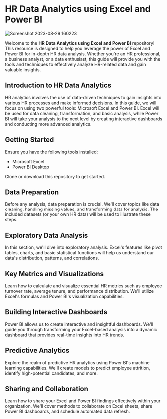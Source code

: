 # HR Data Analytics using Excel and Power BI

![Screenshot 2023-08-29 160223](https://github.com/TharunRanga/HR-Analytics-Dashboard/assets/131694568/e99370bf-1e3c-44f1-a05b-aaeaab858fc4)


Welcome to the **HR Data Analytics using Excel and Power BI** repository! This resource is designed to help you leverage the power of Excel and Power BI for in-depth HR data analysis. Whether you're an HR professional, a business analyst, or a data enthusiast, this guide will provide you with the tools and techniques to effectively analyze HR-related data and gain valuable insights.

## Introduction to HR Data Analytics

HR analytics involves the use of data-driven techniques to gain insights into various HR processes and make informed decisions. In this guide, we will focus on using two powerful tools: Microsoft Excel and Power BI. Excel will be used for data cleaning, transformation, and basic analysis, while Power BI will take your analysis to the next level by creating interactive dashboards and conducting more advanced analytics.

## Getting Started

Ensure you have the following tools installed:
- Microsoft Excel
- Power BI Desktop

Clone or download this repository to get started.

## Data Preparation

Before any analysis, data preparation is crucial. We'll cover topics like data cleaning, handling missing values, and transforming data for analysis. The included datasets (or your own HR data) will be used to illustrate these steps.

## Exploratory Data Analysis

In this section, we'll dive into exploratory analysis. Excel's features like pivot tables, charts, and basic statistical functions will help us understand our data's distribution, patterns, and correlations.

## Key Metrics and Visualizations

Learn how to calculate and visualize essential HR metrics such as employee turnover rate, average tenure, and performance distribution. We'll utilize Excel's formulas and Power BI's visualization capabilities.

## Building Interactive Dashboards

Power BI allows us to create interactive and insightful dashboards. We'll guide you through transforming your Excel-based analysis into a dynamic dashboard that provides real-time insights into HR trends.

## Predictive Analytics

Explore the realm of predictive HR analytics using Power BI's machine learning capabilities. We'll create models to predict employee attrition, identify high-potential candidates, and more.

## Sharing and Collaboration

Learn how to share your Excel and Power BI findings effectively within your organization. We'll cover methods to collaborate on Excel sheets, share Power BI dashboards, and schedule automated data refresh.
